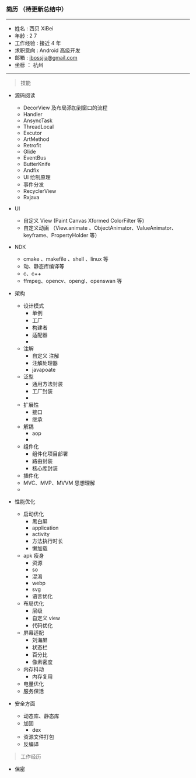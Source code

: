 ### 简历 （待更新总结中）

---

- 姓名 : 西贝 XiBei
- 年龄 : 2 7
- 工作经验 : 接近 4 年
- 求职意向 : Android 高级开发
- 邮箱 : ibossjia@gmail.com
- 坐标 ： 杭州

---

> 技能

- 源码阅读

  - DecorView 及布局添加到窗口的流程
  - Handler
  - AnsyncTask
  - ThreadLocal
  - Excutor
  - ArtMethod
  - Retrofit
  - Glide
  - EventBus
  - ButterKnife
  - Andfix
  - UI 绘制原理
  - 事件分发
  - RecyclerView
  - Rxjava

- UI
  - 自定义 View (Paint Canvas Xformed ColorFilter 等)
  - 自定义动画 （View.animate 、ObjectAnimator、ValueAnimator、keyframe、PropertyHolder 等）
- NDK
  - cmake 、makefile 、shell 、linux 等
  - 动、静态库编译等
  - c、c++
  - ffmpeg、opencv、opengl、openswan 等
- 架构

  - 设计模式
    - 单例
    - 工厂
    - 构建者
    - 适配器
    -
  - 注解
    - 自定义 注解
    - 注解处理器
    - javapoate
  - 泛型
    - 通用方法封装
    - 工厂封装
    -
  - 扩展性
    - 接口
    - 继承
  - 解耦
    - aop
    -
  - 组件化
    - 组件化项目部署
    - 路由封装
    - 核心库封装
  - 插件化
  - MVC、MVP、MVVM 思想理解
  -

- 性能优化
  - 启动优化
    - 黑白屏
    - application
    - activity
    - 方法执行时长
    - 懒加载
  - apk 瘦身
    - 资源
    - so
    - 混淆
    - webp
    - svg
    - 语言优化
  - 布局优化
    - 层级
    - 自定义 view
    - 代码优化
  - 屏幕适配
    - 刘海屏
    - 状态栏
    - 百分比
    - 像素密度
  - 内存抖动
    - 内存复用
  - 电量优化
  - 服务保活
- 安全方面
  - 动态库、静态库
  - 加固
    - dex
  - 资源文件打包
  - 反编译

> 工作经历

- 保密
